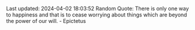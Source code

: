 Last updated: 2024-04-02 18:03:52
Random Quote: There is only one way to happiness and that is to cease worrying about things which are beyond the power of our will. - Epictetus